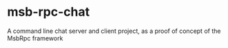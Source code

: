 # msb-rpc-chat
A command line chat server and client project, as a proof of concept of the MsbRpc framework
